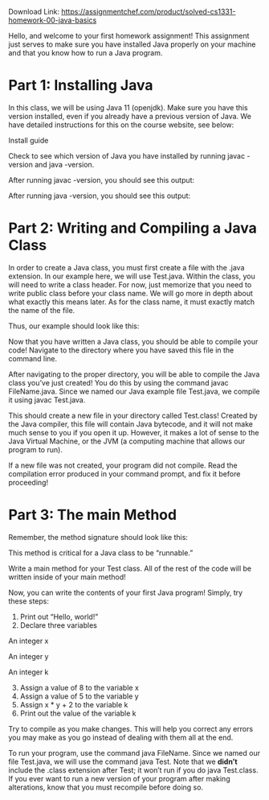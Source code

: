 Download Link: https://assignmentchef.com/product/solved-cs1331-homework-00-java-basics
<br>






Hello, and welcome to your first homework assignment! This assignment just serves to make sure you have installed Java properly on your machine and that you know how to run a Java program.

<h1>Part 1: Installing Java</h1>

In this class, we will be using Java 11 (openjdk). Make sure you have this version installed, even if you already have a previous version of Java. We have detailed instructions for this on the course website, see below:

Install guide

Check to see which version of Java you have installed by running javac -version and java -version.

After running javac -version, you should see this output:

After running java -version, you should see this output:

<h1>Part 2: Writing and Compiling a Java Class</h1>

In order to create a Java class, you must first create a file with the .java extension. In our example here, we will use Test.java. Within the class, you will need to write a class header. For now, just memorize that you need to write public class before your class name. We will go more in depth about what exactly this means later. As for the class name, it must exactly match the name of the file.

Thus, our example should look like this:

Now that you have written a Java class, you should be able to compile your code! Navigate to the directory where you have saved this file in the command line.

After navigating to the proper directory, you will be able to compile the Java class you’ve just created! You do this by using the command javac FileName.java. Since we named our Java example file Test.java, we compile it using javac Test.java.

This should create a new file in your directory called Test.class! Created by the Java compiler, this file will contain Java bytecode, and it will not make much sense to you if you open it up. However, it makes a lot of sense to the Java Virtual Machine, or the JVM (a computing machine that allows our program to run).

If a new file was not created, your program did not compile. Read the compilation error produced in your command prompt, and fix it before proceeding!

<h1>Part 3: The main Method</h1>

Remember, the method signature should look like this:

This method is critical for a Java class to be “runnable.”

Write a main method for your Test class. All of the rest of the code will be written inside of your main method!

Now, you can write the contents of your first Java program! Simply, try these steps:

<ol>

 <li>Print out “Hello, world!”</li>

 <li>Declare three variables</li>

</ol>

An integer x

An integer y

An integer k

<ol start="3">

 <li>Assign a value of 8 to the variable x</li>

 <li>Assign a value of 5 to the variable y</li>

 <li>Assign x * y + 2 to the variable k</li>

 <li>Print out the value of the variable k</li>

</ol>

Try to compile as you make changes. This will help you correct any errors you may make as you go instead of dealing with them all at the end.

To run your program, use the command java FileName. Since we named our file Test.java, we will use the command java Test. Note that we <strong>didn’t</strong> include the .class extension after Test; it won’t run if you do java Test.class. If you ever want to run a new version of your program after making alterations, know that you must recompile before doing so.





